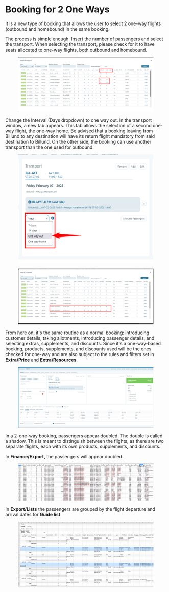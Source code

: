 # Booking for 2 One Ways

It is a new type of booking that allows the user to select 2 one-way flights (outbound and homebound) in the same booking.&#x20;

The process is simple enough. Insert the number of passengers and select the transport. When selecting the transport, please check for it to have seats allocated to one-way flights, both outbound and homebound.

<figure><img src="../../.gitbook/assets/4d57113d-2203-4f43-b9dd-2287ab24167e.webp" alt=""><figcaption></figcaption></figure>

Change the Interval (Days dropdown) to one way out. In the transport window, a new tab appears. This tab allows the selection of a second one-way flight, the one-way home. Be advised that a booking leaving from Billund to any destination will have its return flight mandatory from said destination to Billund. On the other side, the booking can use another transport than the one used for outbound.

<figure><img src="../../.gitbook/assets/bfa9c810-5db5-4a2f-9b25-6068278caf0d.webp" alt=""><figcaption></figcaption></figure>

<figure><img src="../../.gitbook/assets/5f91fcdd-47be-4041-8687-0e6b6d944026.webp" alt=""><figcaption></figcaption></figure>

From here on, it's the same routine as a normal booking: introducing customer details, taking allotments, introducing passenger details, and selecting extras, supplements, and discounts. Since it's a one-way-based booking, products, supplements, and discounts used will be the ones checked for one-way and are also subject to the rules and filters set in **Extra/Price** and **Extra/Resources**.

<figure><img src="../../.gitbook/assets/2b921626-f796-4440-abca-45c9a7957c85.webp" alt=""><figcaption></figcaption></figure>

In a 2-one-way booking, passengers appear doubled. The double is called a shadow. This is meant to distinguish between the flights, as there are two separate flights, each with its own products, supplements, and discounts.

In **Finance/Export,** the passengers will appear doubled.

<figure><img src="../../.gitbook/assets/ct7-4934b8b850549b20a7d5f04dc15b91d2.png" alt=""><figcaption></figcaption></figure>

In **Export/Lists** the passengers are grouped by the flight departure and arrival dates for **Guide list**

<figure><img src="../../.gitbook/assets/image (250).png" alt=""><figcaption></figcaption></figure>
